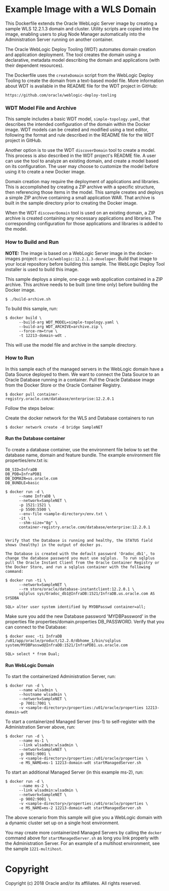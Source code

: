 Example Image with a WLS Domain
===============================
This Dockerfile extends the Oracle WebLogic Server image by creating a sample WLS 12.2.1.3 domain and cluster. Utility scripts are copied into the image, enabling users to plug Node Manager automatically into the Administration Server running on another container.

The Oracle WebLogic Deploy Tooling (WDT) automates domain creation and application deployment.  The tool creates the domain using a declarative, metadata model describing the domain and applications (with their dependent resources). 

The Dockerfile uses the `createDomain` script from the WebLogic Deploy Tooling to create the domain from a text-based model file. More information about WDT is available in the README file for the WDT project in GitHub:

`https://github.com/oracle/weblogic-deploy-tooling`

### WDT Model File and Archive

This sample includes a basic WDT model, `simple-topology.yaml`, that describes the intended configuration of the domain within the Docker image. WDT models can be created and modified using a text editor, following the format and rule described in the README file for the WDT project in GitHub.

Another option is to use the WDT `discoverDomain` tool to create a model. This process is also described in the WDT project's README file. A user can use the tool to analyze an existing domain, and create a model based on its configuration. The user may choose to customize the model before using it to create a new Docker image.

Domain creation may require the deployment of applications and libraries. This is accomplished by creating a ZIP archive with a specific structure, then referencing those items in the model. This sample creates and deploys a simple ZIP archive containing a small application WAR. That archive is built in the sample directory prior to creating the Docker image.

When the WDT `discoverDomain` tool is used on an existing domain, a ZIP archive is created containing any necessary applications and libraries. The corresponding configuration for those applications and libraries is added to the model.

### How to Build and Run

**NOTE:** The image is based on a WebLogic Server image in the docker-images project: `oracle/weblogic:12.2.1.3-developer`. Build that image to your local repository before building this sample.  The WebLogic Deploy Tool installer is used to build this image.


This sample deploys a simple, one-page web application contained in a ZIP archive. This archive needs to be built (one time only) before building the Docker image.

    $ ./build-archive.sh

To build this sample, run:

    $ docker build \
          --build-arg WDT_MODEL=simple-topology.yaml \
          --build-arg WDT_ARCHIVE=archive.zip \
          --force-rm=true \
          -t 12213-domain-wdt .

This will use the model file and archive in the sample directory.

### How to Run 
In this sample each of the managed servers in the WebLogic domain have a Data Source deployed to them. We want to connect the Data Source to an Oracle Database running in a container. Pull the Oracle Database image from the Docker Store or the Oracle Container Registry.

    $ docker pull container-registry.oracle.com/database/enterprise:12.2.0.1

Follow the steps below:

Create the docker network for the WLS and Database containers to run

    $ docker network create -d bridge SampleNET

#### Run the Database container

To create a database container, use the environment file below to set the database name, domain and feature bundle.  The example environment file properties/env.txt is:

    DB_SID=InfraDB
    DB_PDB=InfraPDB1
    DB_DOMAIN=us.oracle.com
    DB_BUNDLE=basic

    $ docker run -d \
          --name InfraDB \ 
          --network=SampleNET \ 
          -p 1521:1521 \
          -p 5500:5500 \
          --env-file <sample-directory>/env.txt \
          -it \
          --shm-size="8g" \
          container-registry.oracle.com/database/enterprise:12.2.0.1


    Verify that the Database is running and healthy, the STATUS field shows (healthy) in the output of docker ps.

    The Database is created with the default password 'Oradoc_db1', to change the database password you must use sqlplus.  To run sqlplus pull the Oracle Instant Client from the Oracle Container Registry or the Docker Store, and run a sqlplus container with the following command:

    $ docker run -ti \
          --network=SampleNET \
          --rm store/oracle/database-instantclient:12.2.0.1 \
          sqlplus sys/Oradoc_db1@InfraDB:1521/InfraDB.us.oracle.com AS SYSDBA

    SQL> alter user system identified by MYDBPasswd container=all;

Make sure you add the new Database password 'MYDBPassword' in the properties file properties/domain.properties DB_PASSWORD. Verify that you can connect to the Database:

    $ docker exec -ti InfraDB /u01/app/oracle/product/12.2.0/dbhome_1/bin/sqlplus system/MYDBPasswd@InfraDB:1521/InfraPDB1.us.oracle.com

    SQL> select * from Dual;

#### Run WebLogic Domain

To start the containerized Administration Server, run:

    $ docker run -d \
          --name wlsadmin \
          --hostname wlsadmin \
          --network=SampleNET \
          -p 7001:7001 \
          -v <sample-directory>/properties:/u01/oracle/properties 12213-domain-wdt

To start a containerized Managed Server (ms-1) to self-register with the Administration Server above, run:

    $ docker run -d \
          --name ms-1 \
          --link wlsadmin:wlsadmin \
          --network=SampleNET \
          -p 9001:9001 \
          -v <sample-directory>/properties:/u01/oracle/properties \
          -e MS_NAME=ms-1 12213-domain-wdt startManagedServer.sh

To start an additional Managed Server (in this example ms-2), run:

    $ docker run -d \
          --name ms-2 \
          --link wlsadmin:wlsadmin \
          --network=SampleNET \
          -p 9002:9001 \
          -v <sample-directory>/properties:/u01/oracle/properties \
          -e MS_NAME=ms-2 12213-domain-wdt startManagedServer.sh

The above scenario from this sample will give you a WebLogic domain with a dynamic cluster set up on a single host environment.

You may create more containerized Managed Servers by calling the `docker` command above for `startManagedServer.sh` as long you link properly with the Administration Server. For an example of a multihost environment, see the sample `1221-multihost`.

# Copyright
Copyright (c) 2018 Oracle and/or its affiliates. All rights reserved.
